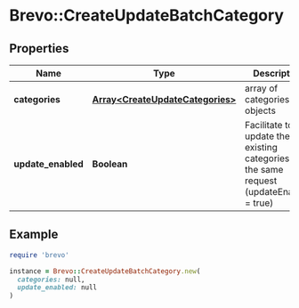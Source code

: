 # Brevo::CreateUpdateBatchCategory

## Properties

| Name | Type | Description | Notes |
| ---- | ---- | ----------- | ----- |
| **categories** | [**Array&lt;CreateUpdateCategories&gt;**](CreateUpdateCategories.md) | array of categories objects |  |
| **update_enabled** | **Boolean** | Facilitate to update the existing categories in the same request (updateEnabled &#x3D; true) | [optional] |

## Example

```ruby
require 'brevo'

instance = Brevo::CreateUpdateBatchCategory.new(
  categories: null,
  update_enabled: null
)
```

